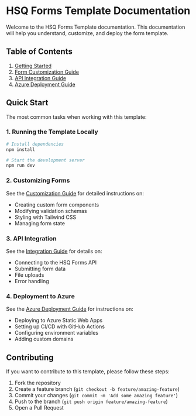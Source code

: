 # HSQ Forms Template Documentation

Welcome to the HSQ Forms Template documentation. This documentation will help you understand, customize, and deploy the form template.

## Table of Contents

1. [Getting Started](README.md)
2. [Form Customization Guide](CUSTOMIZATION.md)
3. [API Integration Guide](INTEGRATION.md)
4. [Azure Deployment Guide](AZURE_DEPLOYMENT.md)

## Quick Start

The most common tasks when working with this template:

### 1. Running the Template Locally

```bash
# Install dependencies
npm install

# Start the development server
npm run dev
```

### 2. Customizing Forms

See the [Customization Guide](CUSTOMIZATION.md) for detailed instructions on:
- Creating custom form components
- Modifying validation schemas
- Styling with Tailwind CSS
- Managing form state

### 3. API Integration

See the [Integration Guide](INTEGRATION.md) for details on:
- Connecting to the HSQ Forms API
- Submitting form data
- File uploads
- Error handling

### 4. Deployment to Azure

See the [Azure Deployment Guide](AZURE_DEPLOYMENT.md) for instructions on:
- Deploying to Azure Static Web Apps
- Setting up CI/CD with GitHub Actions
- Configuring environment variables
- Adding custom domains

## Contributing

If you want to contribute to this template, please follow these steps:

1. Fork the repository
2. Create a feature branch (`git checkout -b feature/amazing-feature`)
3. Commit your changes (`git commit -m 'Add some amazing feature'`)
4. Push to the branch (`git push origin feature/amazing-feature`)
5. Open a Pull Request
